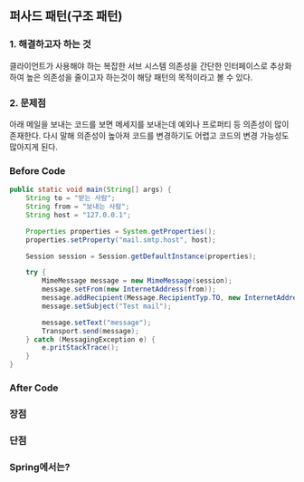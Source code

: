 ## 퍼사드 패턴(구조 패턴)

### 1. 해결하고자 하는 것
클라이언트가 사용해야 하는 복잡한 서브 시스템 의존성을 간단한 인터페이스로 추상화 하여 높은 의존성을 줄이고자 하는것이 해당 패턴의 목적이라고 볼 수 있다.

### 2. 문제점
아래 메일을 보내는 코드를 보면 메세지를 보내는데 예외나 프로퍼티 등 의존성이 많이 존재한다. 
다시 말해 의존성이 높아져 코드를 변경하기도 어렵고 코드의 변경 가능성도 많아지게 된다.  

### Before Code
```java
public static void main(String[] args) {
    String to = "받는 사람";
    String from = "보내는 사람";
    String host = "127.0.0.1";

    Properties properties = System.getProperties();
    properties.setProperty("mail.smtp.host", host);

    Session session = Session.getDefaultInstance(properties);

    try {
        MimeMessage message = new MimeMessage(session);
        message.setFrom(new InternetAddress(from));
        message.addRecipient(Message.RecipientTyp.TO, new InternetAddress(to));
        message.setSubject("Test mail");

        message.setText("message");
        Transport.send(message);
    } catch (MessagingException e) {
        e.pritStackTrace();
    }
}
```
### After Code

### 장점

### 단점


### Spring에서는?
